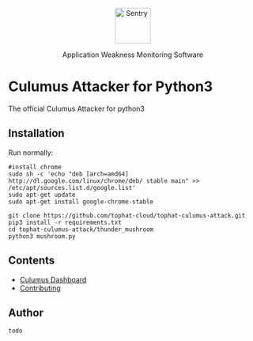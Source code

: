 
<p align="center">
  <p align="center">
    <a href="https://cumulus.tophat.cloud" target="_blank">
      <img src="https://jinui.s3.ap-northeast-2.amazonaws.com/tophat/logo.png" alt="Sentry" height="72">
    </a>
  </p>
  <p align="center">
    Application Weakness Monitoring Software
  </p>
</p>

# Culumus Attacker for Python3

The official Culumus Attacker for python3

## Installation

Run normally:

```
#install chrome
sudo sh -c 'echo "deb [arch=amd64] http://dl.google.com/linux/chrome/deb/ stable main" >> /etc/apt/sources.list.d/google.list'
sudo apt-get update
sudo apt-get install google-chrome-stable

git clone https://github.com/tophat-cloud/tophat-culumus-attack.git
pip3 install -r requirements.txt
cd tophat-culumus-attack/thunder_mushroom
python3 mushroom.py
```


## Contents
- [Culumus Dashboard](https://cumulus.tophat.cloud/)
- [Contributing]()

## Author
```
todo
```
